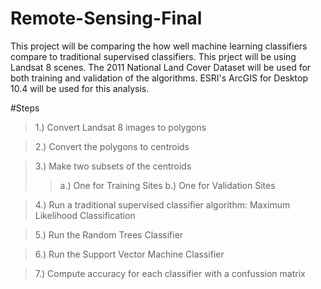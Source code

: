 # Remote-Sensing-Final
This project will be comparing the how well machine learning classifiers compare to traditional supervised classifiers. This prject will be using Landsat 8 scenes. The 2011 National Land Cover Dataset will be used for both training and validation of the algorithms. ESRI's ArcGIS for Desktop 10.4 will be used for this analysis.

#Steps
>1.) Convert Landsat 8 images to polygons

>2.) Convert the polygons to centroids

>3.) Make two subsets of the centroids
>>a.) One for Training Sites
>>b.) One for Validation Sites

>4.) Run a traditional supervised classifier algorithm: Maximum Likelihood Classification

>5.) Run the Random Trees Classifier 

>6.) Run the Support Vector Machine Classifier

>7.) Compute accuracy for each classifier with a confussion matrix

